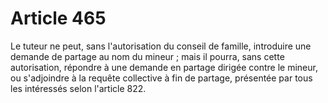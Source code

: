# Article 465

Le tuteur ne peut, sans l'autorisation du conseil de famille, introduire une demande de partage au nom du mineur ; mais il pourra, sans cette autorisation, répondre à une demande en partage dirigée contre le mineur, ou s'adjoindre à la requête collective à fin de partage, présentée par tous les intéressés selon l'article 822.
